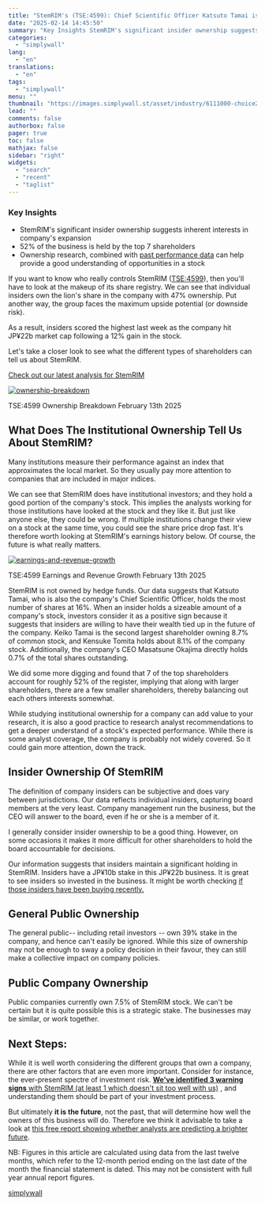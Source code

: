 ```yaml
---
title: "StemRIM's (TSE:4599): Chief Scientific Officer Katsuto Tamai is the most bullish insider, and their stock value gained 12% last week"
date: "2025-02-14 14:45:50"
summary: "Key Insights StemRIM's significant insider ownership suggests inherent interests in company's expansion 52% of the business is held by the top 7 shareholders Ownership research, combined with past performance data can help provide a good understanding of opportunities in a stock If you want to know who really controls StemRIM..."
categories:
  - "simplywall"
lang:
  - "en"
translations:
  - "en"
tags:
  - "simplywall"
menu: ""
thumbnail: "https://images.simplywall.st/asset/industry/6111000-choice2-main-header/1585186599552"
lead: ""
comments: false
authorbox: false
pager: true
toc: false
mathjax: false
sidebar: "right"
widgets:
  - "search"
  - "recent"
  - "taglist"
---
```


### Key Insights

* StemRIM's significant insider ownership suggests inherent interests in company's expansion
* 52% of the business is held by the top 7 shareholders
* Ownership research, combined with  [past performance data](https://simplywall.st/stocks/jp/pharmaceuticals-biotech/tse-4599/stemrim-shares/past)  can help provide a good understanding of opportunities in a stock

If you want to know who really controls StemRIM ([TSE:4599](https://simplywall.st/stocks/jp/pharmaceuticals-biotech/tse-4599/stemrim-shares)), then you'll have to look at the makeup of its share registry. We can see that individual insiders own the lion's share in the company with 47% ownership. Put another way, the group faces the maximum upside potential (or downside risk).

As a result, insiders scored the highest last week as the company hit JP¥22b market cap following a 12% gain in the stock.

Let's take a closer look to see what the different types of shareholders can tell us about StemRIM.

 [Check out our latest analysis for StemRIM](https://simplywall.st/stocks/jp/pharmaceuticals-biotech/tse-4599/stemrim-shares) 

[![ownership-breakdown](https://images.simplywall.st/asset/chart/628408512-ownership-breakdown-1-dark/1739489569514)](https://simplywall.st/stocks/jp/pharmaceuticals-biotech/tse-4599/stemrim-shares/ownership)

TSE:4599 Ownership Breakdown February 13th 2025

What Does The Institutional Ownership Tell Us About StemRIM?
------------------------------------------------------------

Many institutions measure their performance against an index that approximates the local market. So they usually pay more attention to companies that are included in major indices.

We can see that StemRIM does have institutional investors; and they hold a good portion of the company's stock. This implies the analysts working for those institutions have looked at the stock and they like it. But just like anyone else, they could be wrong. If multiple institutions change their view on a stock at the same time, you could see the share price drop fast. It's therefore worth looking at StemRIM's earnings history below. Of course, the future is what really matters.

[![earnings-and-revenue-growth](https://images.simplywall.st/asset/chart/628408512-earnings-and-revenue-growth-1-dark/1739489570850)](https://simplywall.st/stocks/jp/pharmaceuticals-biotech/tse-4599/stemrim-shares/future)

TSE:4599 Earnings and Revenue Growth February 13th 2025

StemRIM is not owned by hedge funds. Our data suggests that Katsuto Tamai, who is also the company's Chief Scientific Officer, holds the most number of shares at 16%. When an insider holds a sizeable amount of a company's stock, investors consider it as a positive sign because it suggests that insiders are willing to have their wealth tied up in the future of the company. Keiko Tamai is the second largest shareholder owning 8.7% of common stock, and Kensuke Tomita holds about 8.1% of the company stock. Additionally, the company's CEO Masatsune Okajima directly holds 0.7% of the total shares outstanding.

We did some more digging and found that 7 of the top shareholders account for roughly 52% of the register, implying that along with larger shareholders, there are a few smaller shareholders, thereby balancing out each others interests somewhat.

While studying institutional ownership for a company can add value to your research, it is also a good practice to research analyst recommendations to get a deeper understand of a stock's expected performance. While there is some analyst coverage, the company is probably not widely covered. So it could gain more attention, down the track.

Insider Ownership Of StemRIM
----------------------------

The definition of company insiders can be subjective and does vary between jurisdictions. Our data reflects individual insiders, capturing board members at the very least. Company management run the business, but the CEO will answer to the board, even if he or she is a member of it.

I generally consider insider ownership to be a good thing. However, on some occasions it makes it more difficult for other shareholders to hold the board accountable for decisions.

Our information suggests that insiders maintain a significant holding in StemRIM. Insiders have a JP¥10b stake in this JP¥22b business. It is great to see insiders so invested in the business. It might be worth checking [if those insiders have been buying recently.](https://simplywall.st/stocks/jp/pharmaceuticals-biotech/tse-4599/stemrim-shares/ownership) 

General Public Ownership
------------------------

The general public-- including retail investors -- own 39% stake in the company, and hence can't easily be ignored. While this size of ownership may not be enough to sway a policy decision in their favour, they can still make a collective impact on company policies.

Public Company Ownership
------------------------

Public companies currently own 7.5% of StemRIM stock. We can't be certain but it is quite possible this is a strategic stake. The businesses may be similar, or work together.

Next Steps:
-----------

While it is well worth considering the different groups that own a company, there are other factors that are even more important. Consider for instance, the ever-present spectre of investment risk.  [**We've identified 3 warning signs**  with StemRIM (at least 1 which doesn't sit too well with us)](https://simplywall.st/stocks/jp/pharmaceuticals-biotech/tse-4599/stemrim-shares)  , and understanding them should be part of your investment process.

But ultimately  **it is the future**, not the past, that will determine how well the owners of this business will do. Therefore we think it advisable to take a look at [this free report showing whether analysts are predicting a brighter future](https://simplywall.st/stocks/jp/pharmaceuticals-biotech/tse-4599/stemrim-shares/future).

NB: Figures in this article are calculated using data from the last twelve months, which refer to the 12-month period ending on the last date of the month the financial statement is dated. This may not be consistent with full year annual report figures.

[simplywall](https://simplywall.st/stocks/jp/pharmaceuticals-biotech/tse-4599/stemrim-shares/news/stemrims-tse4599-chief-scientific-officer-katsuto-tamai-is-t)
